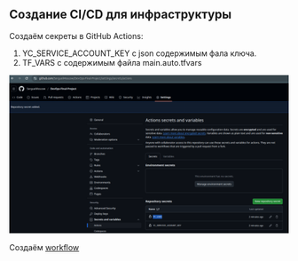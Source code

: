 ## Создание CI/CD для инфраструктуры
Создаём секреты в GitHub Actions:
1. YC_SERVICE_ACCOUNT_KEY с json содержимым фала ключа.
2. TF_VARS с содержимым файла main.auto.tfvars

![Secrets](images/image24.png)

Создаём [workflow](.github/workflows/terraform.yml)
